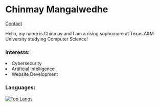 # Chinmay Mangalwedhe
[Contact](mailto:cmangalwedhe@gmail.com)

Hello, my name is Chinmay and I am a rising sophomore at Texas A&M University studying Computer Science!

### Interests:
<li>Cybersecurity</li>
<li>Artificial Intelligence</li>
<li>Website Development</li>

### Languages:

[![Top Langs](https://github-readme-stats.vercel.app/api/top-langs/?username=cmangalwedhe&layout=compact&theme=dark)](https://github.com/anuraghazra/github-readme-stats)
